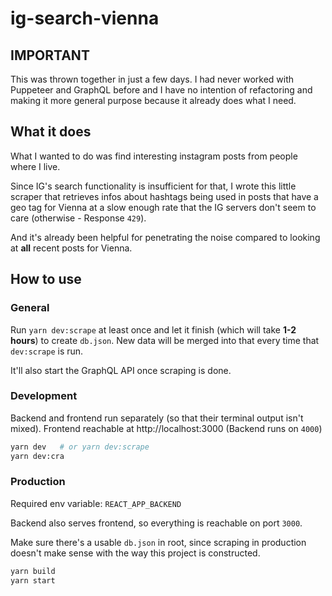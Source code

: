 # ig-search-vienna

## IMPORTANT

This was thrown together in just a few days. I had never worked with Puppeteer
and GraphQL before and I have no intention of refactoring and making it
more general purpose because it already does what I need.

## What it does

What I wanted to do was find interesting instagram posts from people where
I live.

Since IG's search functionality is insufficient for that, I wrote this little
scraper that retrieves infos about hashtags
being used in posts that have a geo tag for Vienna at a slow enough rate
that the IG servers don't seem to care (otherwise - Response `429`).

And it's already been helpful for penetrating the noise compared to looking
at **all** recent posts for Vienna.

## How to use

### General

Run `yarn dev:scrape` at least once and let it finish (which will take **1-2
hours**) to create `db.json`. New data will be merged into that every time
that `dev:scrape` is run.

It'll also start the GraphQL API once scraping is done.

### Development

Backend and frontend run separately (so that their terminal output isn't mixed).
Frontend reachable at http://localhost:3000 (Backend runs on `4000`)

```bash
yarn dev   # or yarn dev:scrape
yarn dev:cra
```

### Production

Required env variable: `REACT_APP_BACKEND`

Backend also serves frontend, so everything is reachable on port `3000`.

Make sure there's a usable `db.json` in root, since scraping in production
doesn't make sense with the way this project is constructed.

```bash
yarn build
yarn start
```
